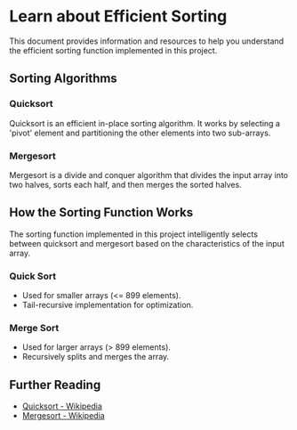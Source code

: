 # Learn about Efficient Sorting

This document provides information and resources to help you understand the efficient sorting function implemented in this project.

## Sorting Algorithms

### Quicksort

Quicksort is an efficient in-place sorting algorithm. It works by selecting a 'pivot' element and partitioning the other elements into two sub-arrays.

### Mergesort

Mergesort is a divide and conquer algorithm that divides the input array into two halves, sorts each half, and then merges the sorted halves.

## How the Sorting Function Works

The sorting function implemented in this project intelligently selects between quicksort and mergesort based on the characteristics of the input array.

### Quick Sort

- Used for smaller arrays (<= 899 elements).
- Tail-recursive implementation for optimization.

### Merge Sort

- Used for larger arrays (> 899 elements).
- Recursively splits and merges the array.

## Further Reading

- [Quicksort - Wikipedia](https://en.wikipedia.org/wiki/Quicksort)
- [Mergesort - Wikipedia](https://en.wikipedia.org/wiki/Merge_sort)
